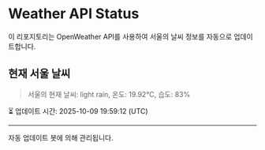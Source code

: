 
# Weather API Status

이 리포지토리는 OpenWeather API를 사용하여 서울의 날씨 정보를 자동으로 업데이트합니다.

## 현재 서울 날씨
> 서울의 현재 날씨: light rain, 온도: 19.92°C, 습도: 83%

⏳ 업데이트 시간: 2025-10-09 19:59:12 (UTC)

---
자동 업데이트 봇에 의해 관리됩니다.
